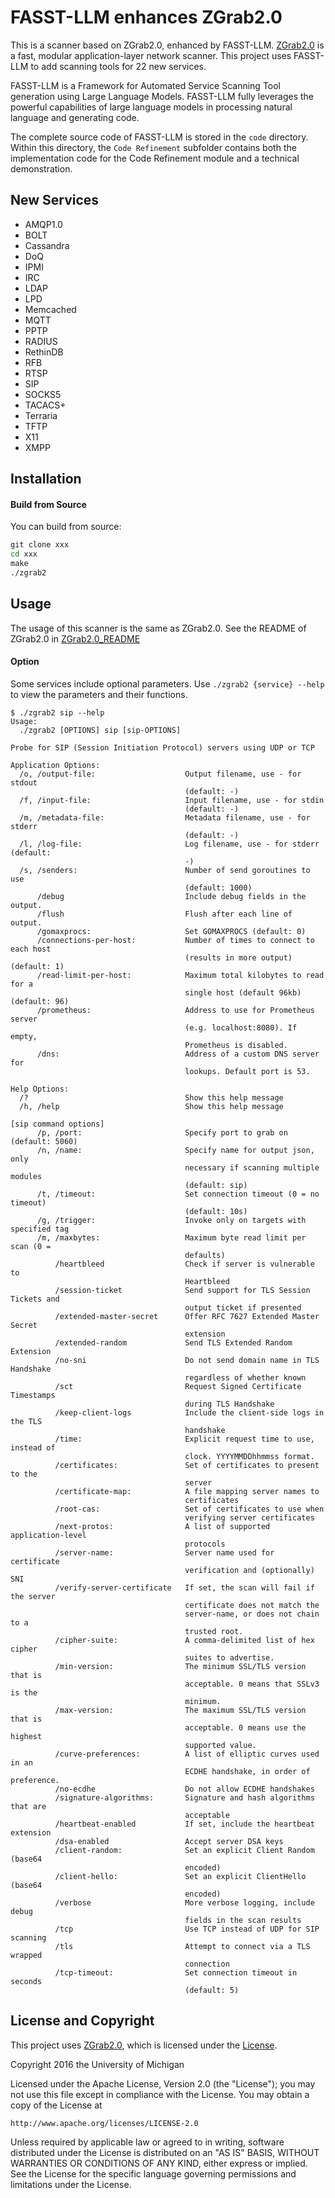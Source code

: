 FASST-LLM enhances ZGrab2.0
=========

This is a scanner based on ZGrab2.0, enhanced by FASST-LLM. [ZGrab2.0](https://github.com/zmap/zgrab2) is a fast, modular application-layer network scanner. This project uses FASST-LLM to add scanning tools for 22 new services.

FASST-LLM is a Framework for Automated Service Scanning Tool generation using Large Language Models. FASST-LLM fully leverages the powerful capabilities of large language models in processing natural language and generating code.

The complete source code of FASST-LLM is stored in the ```code``` directory. Within this directory, the ```Code Refinement``` subfolder contains both the implementation code for the Code Refinement module and a technical demonstration.

## New Services

- AMQP1.0
- BOLT
- Cassandra
- DoQ
- IPMI
- IRC
- LDAP
- LPD
- Memcached
- MQTT
- PPTP
- RADIUS
- RethinDB
- RFB
- RTSP
- SIP
- SOCKS5
- TACACS+
- Terraria
- TFTP
- X11
- XMPP

## Installation

#### Build from Source

You can build from source:

```cmd
git clone xxx
cd xxx
make
./zgrab2
```

## Usage

The usage of this scanner is the same as ZGrab2.0. See the README of ZGrab2.0 in [ZGrab2.0_README](https://github.com/zmap/zgrab2/blob/master/README.md)

#### Option

Some services include optional parameters. Use ```./zgrab2 {service} --help``` to view the parameters and their functions.

```shell
$ ./zgrab2 sip --help
Usage:
  ./zgrab2 [OPTIONS] sip [sip-OPTIONS]

Probe for SIP (Session Initiation Protocol) servers using UDP or TCP

Application Options:
  /o, /output-file:                    Output filename, use - for stdout
                                       (default: -)
  /f, /input-file:                     Input filename, use - for stdin
                                       (default: -)
  /m, /metadata-file:                  Metadata filename, use - for stderr
                                       (default: -)
  /l, /log-file:                       Log filename, use - for stderr (default:
                                       -)
  /s, /senders:                        Number of send goroutines to use
                                       (default: 1000)
      /debug                           Include debug fields in the output.
      /flush                           Flush after each line of output.
      /gomaxprocs:                     Set GOMAXPROCS (default: 0)
      /connections-per-host:           Number of times to connect to each host
                                       (results in more output) (default: 1)
      /read-limit-per-host:            Maximum total kilobytes to read for a
                                       single host (default 96kb) (default: 96)
      /prometheus:                     Address to use for Prometheus server
                                       (e.g. localhost:8080). If empty,
                                       Prometheus is disabled.
      /dns:                            Address of a custom DNS server for
                                       lookups. Default port is 53.

Help Options:
  /?                                   Show this help message
  /h, /help                            Show this help message

[sip command options]
      /p, /port:                       Specify port to grab on (default: 5060)
      /n, /name:                       Specify name for output json, only
                                       necessary if scanning multiple modules
                                       (default: sip)
      /t, /timeout:                    Set connection timeout (0 = no timeout)
                                       (default: 10s)
      /g, /trigger:                    Invoke only on targets with specified tag
      /m, /maxbytes:                   Maximum byte read limit per scan (0 =
                                       defaults)
          /heartbleed                  Check if server is vulnerable to
                                       Heartbleed
          /session-ticket              Send support for TLS Session Tickets and
                                       output ticket if presented
          /extended-master-secret      Offer RFC 7627 Extended Master Secret
                                       extension
          /extended-random             Send TLS Extended Random Extension
          /no-sni                      Do not send domain name in TLS Handshake
                                       regardless of whether known
          /sct                         Request Signed Certificate Timestamps
                                       during TLS Handshake
          /keep-client-logs            Include the client-side logs in the TLS
                                       handshake
          /time:                       Explicit request time to use, instead of
                                       clock. YYYYMMDDhhmmss format.
          /certificates:               Set of certificates to present to the
                                       server
          /certificate-map:            A file mapping server names to
                                       certificates
          /root-cas:                   Set of certificates to use when
                                       verifying server certificates
          /next-protos:                A list of supported application-level
                                       protocols
          /server-name:                Server name used for certificate
                                       verification and (optionally) SNI
          /verify-server-certificate   If set, the scan will fail if the server
                                       certificate does not match the
                                       server-name, or does not chain to a
                                       trusted root.
          /cipher-suite:               A comma-delimited list of hex cipher
                                       suites to advertise.
          /min-version:                The minimum SSL/TLS version that is
                                       acceptable. 0 means that SSLv3 is the
                                       minimum.
          /max-version:                The maximum SSL/TLS version that is
                                       acceptable. 0 means use the highest
                                       supported value.
          /curve-preferences:          A list of elliptic curves used in an
                                       ECDHE handshake, in order of preference.
          /no-ecdhe                    Do not allow ECDHE handshakes
          /signature-algorithms:       Signature and hash algorithms that are
                                       acceptable
          /heartbeat-enabled           If set, include the heartbeat extension
          /dsa-enabled                 Accept server DSA keys
          /client-random:              Set an explicit Client Random (base64
                                       encoded)
          /client-hello:               Set an explicit ClientHello (base64
                                       encoded)
          /verbose                     More verbose logging, include debug
                                       fields in the scan results
          /tcp                         Use TCP instead of UDP for SIP scanning
          /tls                         Attempt to connect via a TLS wrapped
                                       connection
          /tcp-timeout:                Set connection timeout in seconds
                                       (default: 5)
```

## License and Copyright

This project uses [ZGrab2.0](https://github.com/zmap/zgrab2), which is licensed under the [License](https://github.com/zmap/zgrab2/blob/master/README.md#license).

Copyright 2016 the University of Michigan

Licensed under the Apache License, Version 2.0 (the "License");
you may not use this file except in compliance with the License.
You may obtain a copy of the License at

    http://www.apache.org/licenses/LICENSE-2.0

Unless required by applicable law or agreed to in writing, software
distributed under the License is distributed on an "AS IS" BASIS,
WITHOUT WARRANTIES OR CONDITIONS OF ANY KIND, either express or implied.
See the License for the specific language governing permissions and
limitations under the License.

